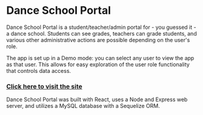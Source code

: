 # Dance School Portal

Dance School Portal is a student/teacher/admin portal for - you guessed it - a dance school. Students can see grades, teachers can grade students, and various other administrative actions are possible depending on the user's role.

The app is set up in a Demo mode: you can select any user to view the app as that user.  This allows for easy exploration of the user role functionality that controls data access.

### [Click here to visit the site](https://dance-school-portal.herokuapp.com/portal)

Dance School Portal was built with React, uses a Node and Express web server, and utilizes a MySQL database with a Sequelize ORM.
